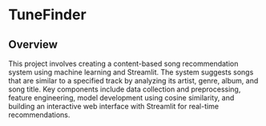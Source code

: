 # TuneFinder
## Overview 
This project involves creating a content-based song recommendation system using machine learning and Streamlit. The system suggests songs that are similar to a specified track by analyzing its artist, genre, album, and song title. Key components include data collection and preprocessing, feature engineering, model development using cosine similarity, and building an interactive web interface with Streamlit for real-time recommendations.
